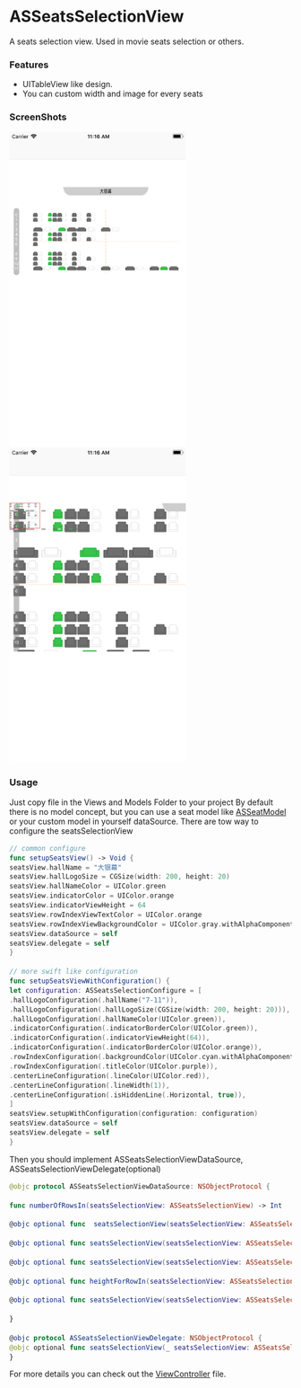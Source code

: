 # ASSeatsSelectionView
A seats selection view. Used in movie seats selection or others.

### Features
- UITableView like design.
- You can custom width and image for every seats

### ScreenShots

<img src="https://github.com/falcon11/ASSeatsSelection/blob/develop/screenshots/Simulator%20Screen%20Shot%20-%20iPhone%208%20Plus%20-%202017-12-25%20at%2011.16.05.png?raw=true" width=315>
<img src="https://github.com/falcon11/ASSeatsSelection/blob/develop/screenshots/Simulator%20Screen%20Shot%20-%20iPhone%208%20Plus%20-%202017-12-25%20at%2011.16.15.png?raw=true" width=315>

### Usage
Just copy file in the Views and Models Folder to your project
By default there is no model concept, but you can use a seat model like [ASSeatModel](ASSeatsSelection/ASSeatsSelection/Models/ASSeatModel.swift) or your custom model in yourself dataSource.
There are tow way to configure the seatsSelectionView
```swift
// common configure
func setupSeatsView() -> Void {
seatsView.hallName = "大银幕"
seatsView.hallLogoSize = CGSize(width: 200, height: 20)
seatsView.hallNameColor = UIColor.green
seatsView.indicatorColor = UIColor.orange
seatsView.indicatorViewHeight = 64
seatsView.rowIndexViewTextColor = UIColor.orange
seatsView.rowIndexViewBackgroundColor = UIColor.gray.withAlphaComponent(0.5)
seatsView.dataSource = self
seatsView.delegate = self
}

// more swift like configuration
func setupSeatsViewWithConfiguration() {
let configuration: ASSeatsSelectionConfigure = [
.hallLogoConfiguration(.hallName("7-11")),
.hallLogoConfiguration(.hallLogoSize(CGSize(width: 200, height: 20))),
.hallLogoConfiguration(.hallNameColor(UIColor.green)),
.indicatorConfiguration(.indicatorBorderColor(UIColor.green)),
.indicatorConfiguration(.indicatorViewHeight(64)),
.indicatorConfiguration(.indicatorBorderColor(UIColor.orange)),
.rowIndexConfiguration(.backgroundColor(UIColor.cyan.withAlphaComponent(0.5))),
.rowIndexConfiguration(.titleColor(UIColor.purple)),
.centerLineConfiguration(.lineColor(UIColor.red)),
.centerLineConfiguration(.lineWidth(1)),
.centerLineConfiguration(.isHiddenLine(.Horizontal, true)),
]
seatsView.setupWithConfiguration(configuration: configuration)
seatsView.dataSource = self
seatsView.delegate = self
}
```
Then you should implement ASSeatsSelectionViewDataSource, ASSeatsSelectionViewDelegate(optional)
```swift
@objc protocol ASSeatsSelectionViewDataSource: NSObjectProtocol {

func numberOfRowsIn(seatsSelectionView: ASSeatsSelectionView) -> Int

@objc optional func  seatsSelectionView(seatsSelectionView: ASSeatsSelectionView, numberOfColumnsIn row: Int) -> Int

@objc optional func seatsSelectionView(seatsSelectionView: ASSeatsSelectionView, seatImageIn row:Int, column:Int, completion:(_ image: UIImage?)->Void)

@objc optional func seatsSelectionView(seatsSelectionView: ASSeatsSelectionView, seatWidthIn row:Int, column: Int) -> CGFloat

@objc optional func heightForRowIn(seatsSelectionView: ASSeatsSelectionView) -> CGFloat

@objc optional func seatsSelectionView(seatsSelectionView: ASSeatsSelectionView, indexTitleIn row: Int) -> String

}

@objc protocol ASSeatsSelectionViewDelegate: NSObjectProtocol {
@objc optional func seatsSelectionView(_ seatsSelectionView: ASSeatsSelectionView, didSelectAt row: Int, column: Int)
}
```
For more details you can check out the [ViewController](ASSeatsSelection/ASSeatsSelection/ViewController.swift) file.

